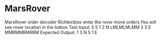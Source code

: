# MarsRover
MarsRover order decoder
Richtextbox enter the rover move orders.You will see rover location in the listbox
Test Input:
5 5
1 2 N
LMLMLMLMM
3 3 E
MMRMMRMRRM
Expected Output:
1 3 N
5 1 E
